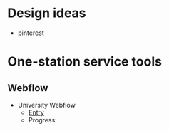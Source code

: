 # Design ideas
- pinterest

# One-station service tools
## Webflow
- University Webflow
  - [Entry](https://university.webflow.com/courses/webflow-101-crash-course?video=O5TdnuUhIgs)
  - Progress: